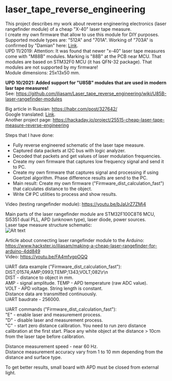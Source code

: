 # laser_tape_reverse_engineering 

This project describes my work about reverse engineering electronics (laser rangefinder module) of a cheap "X-40" laser tape measure.  
I create my own firmware that allow to use this module for DIY purposes.  
Supported module types are: "512A" and "701A". Working of "703A" is confirmed by "Damian" here: [Link](https://www.hackster.io/iliasam/making-a-cheap-laser-rangefinder-for-arduino-4dd849).  
UPD 11/2019: Attention: It was found that newer "x-40" laser tape measures come with "M88B" modules. Marking is "88B" at the PCB near MCU. That modules are based on STM32F0 MCU (it has QFN-32 package). That modules are not supported by my firmware!  
Module dimensions: 25x13x50 mm.  
  
**UPD 10/2021: Added support for "U85B" modules that are used in modern lasr tape measures!**  
See: https://github.com/iliasam/Laser_tape_reverse_engineering/wiki/U85B-laser-rangefinder-modules  
  
Big article in Russian: https://habr.com/post/327642/  
Google translated: [Link](http://translate.google.com/translate?sl=ru&tl=en&js=y&prev=_t&hl=en&ie=UTF-8&u=https%3A%2F%2Fhabr.com%2Fpost%2F327642%2F&edit-text=).  
Another project page: https://hackaday.io/project/25515-cheap-laser-tape-measure-reverse-engineering  

Steps that I have done:  
- Fully reverse engineered schematic of the laser tape measure.   
- Captured data packets at I2C bus with logic analyzer.  
- Decoded that packets and get values of laser modulation frequencies.  
- Create my own firmware that captures low frequency signal and send it to PC.  
- Create my own firmware that captures signal and processing if using Goertzel algorithm. Phase difference results are send to the PC.  
- Main result: Create my own firmware ("Firmware_dist_calculation_fast") that calculates distance to the object.  
- Write C# PC utilities to process and show results.  

Video (testing rangefinder module): https://youtu.be/bJaUrZ7ZMj4  

Main parts of the laser rangefinder module are STM32F100C8T6 MCU, Si5351 dual PLL, APD (unknown type), laser diode, power sources.  
Laser tape measure structure schematic:  
![Alt text](Schematic/schematic_structure.png?raw=true "Image")  
  
Article about connecting laser rangefinder module to the Arduino:  
https://www.hackster.io/iliasam/making-a-cheap-laser-rangefinder-for-arduino-4dd849  
Video: https://youtu.be/FA4mfvgpOQQ  


UART data example ("Firmware_dist_calculation_fast"):  
DIST;01574;AMP;0993;TEMP;1343;VOLT;082\r\n  
DIST - distance to object in mm.  
AMP  - signal amplitude. 
TEMP - APD temperature (raw ADC value).  
VOLT - APD voltage. 
String length is constant.  
Distance data are transmitted continuously.  
UART baudrate - 256000.  

UART commands ("Firmware_dist_calculation_fast"):  
"E" - enable laser and measurement process.  
"D" - disable laser and measurement process.  
"C" - start zero distance calibration. You need to run zero distance calibration at the first start. Place any white object at the distance > 10cm from the laser tape before calibration.  

Distance measurement speed - near 60 Hz.  
Distance measurement accuracy vary from 1 to 10 mm depending from the distance and surface type.  

To get better results, small board with APD must be closed from external light.  
